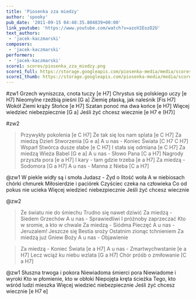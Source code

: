 ```yaml
---
title: 'Piosenka zza miedzy'
author: 'spooky'
pub_date: '2011-09-15 04:48:35.804839+00:00'
link_youtube: 'https://www.youtube.com/watch?v=azoV2EozD2U'
text_authors:
 - 'jacek-kaczmarski'
composers:
 - 'jacek-kaczmarski'
performers:
 - 'jacek-kaczmarski'
score1: scores/piosenka_zza_miedzy.png
score1_full: https://storage.googleapis.com/piosenka-media/media/scores/piosenka_zza_miedzy.png
score1_thumb: https://storage.googleapis.com/piosenka-media/media/scores/piosenka_zza_miedzy.png.180x0_q85_upscale.jpg
---
```


#zw1
Grzech wyniszcza, cnota tuczy [e H7]
Chrystus się polskiego uczy [e H7]
Nieomylne rzeźbią pieśni [G a]
Ziemię płaską, jak naleśnik [Fis H7]
Wokół Ziemi krąży Słońce [e H7]
Szatan ponoć ma dwa końce [e H7]
Więcej wiedzieć niebezpiecznie [G a]
Jeśli żyć chcesz wiecznie [e H7 e (H7)]

#zw2
>Przywykły pokolenia [e C H7]
>Że tak się los nam splata [e C H7]
>Za miedzą Dzień Stworzenia [G e a]
>A u nas - Koniec Świata [C H7 C H7]
>Wsparł Stwórca dusze słabe [e C H7]
>I stała się odmiana [e C H7]
>Za miedzą Wieża Babel [G e a]
>A u nas - Słowo Pana [C a H7]
>Nagrody przyszła pora [e a H7]
>I kary - tam gdzie trzeba [e a H7]
>Za miedzą - Sodomora [G a H7]
>A u nas - Manna z Nieba [C a H7]

@zw1
W piekle widły są i smoła
Judasz - Żyd o litość woła
A w niebiosach chórki chmurek
Miłosierdzie i paciórek
Czyściec czeka na człowieka
Co od pokus nie ucieka 
Więcej wiedzieć niebezpiecznie
Jeśli żyć chcesz wiecznie

@zw2
>Że światu nie do śmiechu 
>Trudno się nawet dziwić
>Za miedzą - Siedem Grzechów
>A u nas - Sprawiedliwi
>I próżnoby zaprzeczać
>Kto w sromie, a kto w chwale
>Za miedzą - Siódma Pieczęć
>A u nas - Jeruzalem!
>Jeszcze się Bestia sroży
>Ostatnim zionąc tchnieniem
>Za miedzą już Gniew Boży
>A u nas - Objawienie

>Za miedzą - Koniec Świata [e a H7]
>A u nas - Zmartwychwstanie [e a H7]
>Lecz wciąż ku niebu wzlata [G a H7]
>Chór próśb o zmiłowanie [C a H7]

@zw1
Słuszna trwoga i pokora
Niewiadoma śmierci pora
Niewiadome i wyroki
Kto w płomienie, kto w obłoki
Niepojęta kręta ścieżka
Tego, kto wśród ludzi mieszka
Więcej wiedzieć niebezpiecznie
Jeśli żyć chcesz wiecznie [e H7 e]